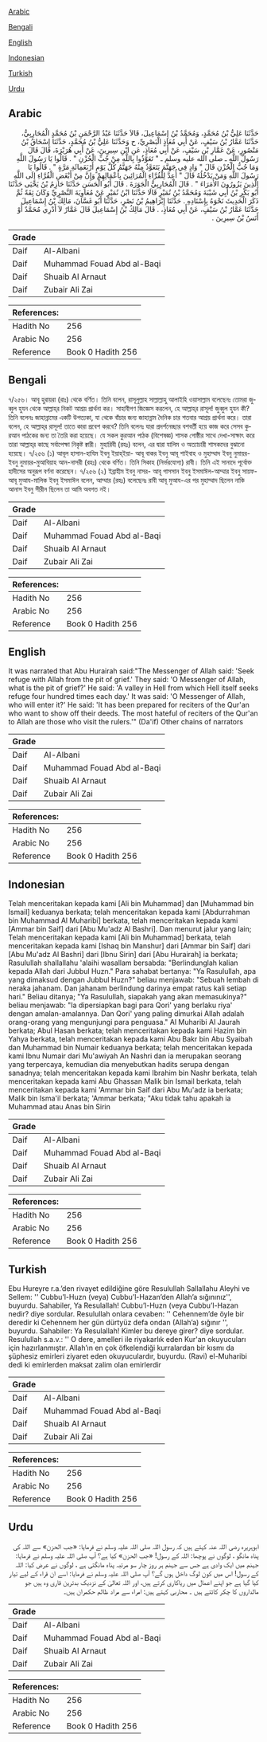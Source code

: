 [Arabic](#arabic)

[Bengali](#bengali)

[English](#english)

[Indonesian](#indonesian)

[Turkish](#turkish)

[Urdu](#urdu)

## Arabic


<div dir="rtl" lang="ar" style={{fontSize:'larger',backgroundColor:'#f8f9fa',padding:20}}>
حَدَّثَنَا عَلِيُّ بْنُ مُحَمَّدٍ، وَمُحَمَّدُ بْنُ إِسْمَاعِيلَ، قَالاَ حَدَّثَنَا عَبْدُ الرَّحْمَنِ بْنُ مُحَمَّدٍ الْمُحَارِبِيُّ، حَدَّثَنَا عَمَّارُ بْنُ سَيْفٍ، عَنْ أَبِي مُعَاذٍ الْبَصْرِيِّ، ح وَحَدَّثَنَا عَلِيُّ بْنُ مُحَمَّدٍ، حَدَّثَنَا إِسْحَاقُ بْنُ مَنْصُورٍ، عَنْ عَمَّارِ بْنِ سَيْفٍ، عَنْ أَبِي مُعَاذٍ، عَنِ ابْنِ سِيرِينَ، عَنْ أَبِي هُرَيْرَةَ، قَالَ قَالَ رَسُولُ اللَّهِ ـ صلى الله عليه وسلم ـ ‏"‏ تَعَوَّذُوا بِاللَّهِ مِنْ جُبِّ الْحُزْنِ ‏"‏ ‏.‏ قَالُوا يَا رَسُولَ اللَّهِ وَمَا جُبُّ الْحُزْنِ قَالَ ‏"‏ وَادٍ فِي جَهَنَّمَ يَتَعَوَّذُ مِنْهُ جَهَنَّمُ كُلَّ يَوْمٍ أَرْبَعَمِائَةِ مَرَّةٍ ‏"‏ ‏.‏ قَالُوا يَا رَسُولَ اللَّهِ وَمَنْ يَدْخُلُهُ قَالَ ‏"‏ أُعِدَّ لِلْقُرَّاءِ الْمُرَائِينَ بِأَعْمَالِهِمْ وَإِنَّ مِنْ أَبْغَضِ الْقُرَّاءِ إِلَى اللَّهِ الَّذِينَ يَزُورُونَ الأُمَرَاءَ ‏"‏ ‏.‏ قَالَ الْمُحَارِبِيُّ الْجَوَرَةَ ‏.‏ قَالَ أَبُو الْحَسَنِ حَدَّثَنَا حَازِمُ بْنُ يَحْيَى حَدَّثَنَا أَبُو بَكْرِ بْنُ أَبِي شَيْبَةَ وَمُحَمَّدُ بْنُ نُمَيْرٍ قَالَا حَدَّثَنَا ابْنُ نُمَيْرٍ عَنْ مُعَاوِيَةَ النَّصْرِيِّ وَكَانَ ثِقَةً ثُمَّ ذَكَرَ الْحَدِيثَ نَحْوَهُ بِإِسْنَادِهِ ‏.‏ حَدَّثَنَا إِبْرَاهِيمُ بْنُ نَصْرٍ، حَدَّثَنَا أَبُو غَسَّانَ، مَالِكُ بْنُ إِسْمَاعِيلَ حَدَّثَنَا عَمَّارُ بْنُ سَيْفٍ، عَنْ أَبِي مُعَاذٍ، ‏.‏ قَالَ مَالِكُ بْنُ إِسْمَاعِيلَ قَالَ عَمَّارٌ لاَ أَدْرِي مُحَمَّدٌ أَوْ أَنَسُ بْنُ سِيرِينَ ‏.‏
</div>
<div style={{backgroundColor:'#f8f9fa',padding:20, marginBottom: 10}}><table> <thead> <tr> <th>Grade</th> <th></th> </tr> </thead> <tbody> <tr><td>Daif</td><td>Al-Albani</td></tr><tr><td>Daif</td><td>Muhammad Fouad Abd al-Baqi</td></tr><tr><td>Daif</td><td>Shuaib Al Arnaut</td></tr><tr><td>Daif</td><td>Zubair Ali Zai</td></tr></tbody></table><table> <thead> <tr> <th>References:</th> <th></th> </tr> </thead> <tbody><tr><td>Hadith No</td><td>256</td></tr><tr><td>Arabic No</td><td>256</td></tr><tr><td>Reference</td><td>Book 0 Hadith 256</td></tr></tbody></table></div>

## Bengali


<div dir="ltr" lang="bn" style={{fontSize:'larger',backgroundColor:'#f8f9fa',padding:20}}>
৭/২৫৬। আবূ হুরায়রা (রাঃ) থেকে বর্ণিত। তিনি বলেন, রাসূলুল্লাহ সাল্লাল্লাহু আলাইহি ওয়াসাল্লাম বলেছেনঃ তোমরা জুব্বুল হুযন থেকে আল্লাহ্‌র নিকট আশ্রয় প্রার্থনা কর। সাহাবীগণ জিজ্ঞেস করলেন, হে আল্লাহ্‌র রাসূল! জুব্বুল হুযন কী? তিনি বলেনঃ জাহান্নামের একটি উপত্যকা, যা থেকে বাঁচার জন্য জাহান্নাম দৈনিক চার শতবার আশ্রয় প্রার্থনা করে। তারা বলেন, হে আল্লাহ্‌র রাসূল! তাতে কারা প্রবেশ করবে? তিনি বলেনঃ যারা প্রদর্শনেচ্ছার বশবর্তী হয়ে কাজ করে সেসব কুরআন পাঠকের জন্য তা তৈরি করা হয়েছে। যে সকল কুরআন পাঠক (বিশেষজ্ঞ) শাসক গোষ্ঠীর সাথে দেখা-সাক্ষাৎ করে তারা আল্লাহ্‌র কাছে সর্বাপেক্ষা নিকৃষ্ট ক্বারী। মুহারিবী (রহঃ) বলেন, এর দ্বারা যালিম ও অত্যাচারী শাসকদের বুঝানো হয়েছে। ৭/২৫৬ (১) আবূল হাসান-হাযিম ইবনু ইয়াহ্ইয়া- আবূ বাকর ইবনু আবূ শাইবাহ ও মুহাম্মাদ ইবনু নুমায়র-ইবনু নুমায়র-মুআবিয়াহ আন-নাসরী (রহঃ) থেকে বর্ণিত। তিনি সিকাহ (নির্ভরযোগ্য) রাবী। তিনি এই সানাদে পূর্বোক্ত হাদীসের অনুরূপ বর্ণনা করেছেন। ৭/২৫৬ (২) ইব্রাহীম ইবনু নাসর- আবূ গাসসান ইবনু ইসমাঈল-আম্মার ইবনু সায়ফ- আবূ মুআয-মালিক ইবনু ইসমাঈল বলেন, আম্মার (রহঃ) বলেছেনঃ রাবী আবূ মুআয-এর পর মুহাম্মাদ ছিলেন নাকি আনাস ইবনু সীরীন ছিলেন তা আমি অবগত নই।
</div>
<div style={{backgroundColor:'#f8f9fa',padding:20, marginBottom: 10}}><table> <thead> <tr> <th>Grade</th> <th></th> </tr> </thead> <tbody> <tr><td>Daif</td><td>Al-Albani</td></tr><tr><td>Daif</td><td>Muhammad Fouad Abd al-Baqi</td></tr><tr><td>Daif</td><td>Shuaib Al Arnaut</td></tr><tr><td>Daif</td><td>Zubair Ali Zai</td></tr></tbody></table><table> <thead> <tr> <th>References:</th> <th></th> </tr> </thead> <tbody><tr><td>Hadith No</td><td>256</td></tr><tr><td>Arabic No</td><td>256</td></tr><tr><td>Reference</td><td>Book 0 Hadith 256</td></tr></tbody></table></div>

## English


<div dir="ltr" lang="en" style={{fontSize:'larger',backgroundColor:'#f8f9fa',padding:20}}>
It was narrated that Abu Hurairah said:"The Messenger of Allah said: 'Seek refuge with Allah from the pit of grief.' They said: 'O Messenger of Allah, what is the pit of grief?' He said: 'A valley in Hell from which Hell itself seeks refuge four hundred times each day.' It was said: 'O Messenger of Allah, who will enter it?' He said: 'It has been prepared for reciters of the Qur'an who want to show off their deeds. The most hateful of reciters of the Qur'an to Allah are those who visit the rulers.'" (Da'if) Other chains of narrators
</div>
<div style={{backgroundColor:'#f8f9fa',padding:20, marginBottom: 10}}><table> <thead> <tr> <th>Grade</th> <th></th> </tr> </thead> <tbody> <tr><td>Daif</td><td>Al-Albani</td></tr><tr><td>Daif</td><td>Muhammad Fouad Abd al-Baqi</td></tr><tr><td>Daif</td><td>Shuaib Al Arnaut</td></tr><tr><td>Daif</td><td>Zubair Ali Zai</td></tr></tbody></table><table> <thead> <tr> <th>References:</th> <th></th> </tr> </thead> <tbody><tr><td>Hadith No</td><td>256</td></tr><tr><td>Arabic No</td><td>256</td></tr><tr><td>Reference</td><td>Book 0 Hadith 256</td></tr></tbody></table></div>

## Indonesian


<div dir="ltr" lang="id" style={{fontSize:'larger',backgroundColor:'#f8f9fa',padding:20}}>
Telah menceritakan kepada kami [Ali bin Muhammad] dan [Muhammad bin Ismail] keduanya berkata; telah menceritakan kepada kami [Abdurrahman bin Muhammad Al Muharibi] berkata, telah menceritakan kepada kami [Ammar bin Saif] dari [Abu Mu'adz Al Bashri]. Dan menurut jalur yang lain; Telah menceritakan kepada kami [Ali bin Muhammad] berkata, telah menceritakan kepada kami [Ishaq bin Manshur] dari [Ammar bin Saif] dari [Abu Mu'adz Al Bashri] dari [Ibnu Sirin] dari [Abu Hurairah] ia berkata; Rasulullah shallallahu 'alaihi wasallam bersabda: "Berlindunglah kalian kepada Allah dari Jubbul Huzn." Para sahabat bertanya: "Ya Rasulullah, apa yang dimaksud dengan Jubbul Huzn?" beliau menjawab: "Sebuah lembah di neraka jahanam. Dan jahanam berlindung darinya empat ratus kali setiap hari." Beliau ditanya; "Ya Rasulullah, siapakah yang akan memasukinya?" beliau menjawab: "Ia dipersiapkan bagi para Qori' yang berlaku riya' dengan amalan-amalannya. Dan Qori' yang paling dimurkai Allah adalah orang-orang yang mengunjungi para penguasa." Al Muharibi Al Jaurah berkata; Abul Hasan berkata; telah menceritakan kepada kami Hazim bin Yahya berkata, telah menceritakan kepada kami Abu Bakr bin Abu Syaibah dan Muhammad bin Numair keduanya berkata; telah menceritakan kepada kami Ibnu Numair dari Mu'awiyah An Nashri dan ia merupakan seorang yang terpercaya, kemudian dia menyebutkan hadits serupa dengan sanadnya; telah menceritakan kepada kami Ibrahim bin Nashr berkata, telah menceritakan kepada kami Abu Ghassan Malik bin Ismail berkata, telah menceritakan kepada kami 'Ammar bin Saif dari Abu Mu'adz ia berkata; Malik bin Isma'il berkata; 'Ammar berkata; "Aku tidak tahu apakah ia Muhammad atau Anas bin Sirin
</div>
<div style={{backgroundColor:'#f8f9fa',padding:20, marginBottom: 10}}><table> <thead> <tr> <th>Grade</th> <th></th> </tr> </thead> <tbody> <tr><td>Daif</td><td>Al-Albani</td></tr><tr><td>Daif</td><td>Muhammad Fouad Abd al-Baqi</td></tr><tr><td>Daif</td><td>Shuaib Al Arnaut</td></tr><tr><td>Daif</td><td>Zubair Ali Zai</td></tr></tbody></table><table> <thead> <tr> <th>References:</th> <th></th> </tr> </thead> <tbody><tr><td>Hadith No</td><td>256</td></tr><tr><td>Arabic No</td><td>256</td></tr><tr><td>Reference</td><td>Book 0 Hadith 256</td></tr></tbody></table></div>

## Turkish


<div dir="ltr" lang="tr" style={{fontSize:'larger',backgroundColor:'#f8f9fa',padding:20}}>
Ebu Hureyre r.a.’den rivayet edildiğine göre Resulullah Sallallahu Aleyhi ve Sellem: '' Cubbu’l-Huzn (veya) Cubbu’l-Hazan’den Allah’a sığınınız'', buyurdu. Sahabiler, Ya Resulallah! Cubbu’l-Huzn (veya Cubbu’l-Hazan nedir? diye sordular. Resulullah onlara cevaben: '' Cehennem’de öyle bir deredir ki Cehennem her gün dürtyüz defa ondan (Allah’a) sığınır '', buyurdu. Sahabiler: Ya Resulallah! Kimler bu dereye girer? diye sordular. Resulullah s.a.v.: '' O dere, amelleri ile riyakarlık eden Kur'an okuyucuları için hazırlanmıştır. Allah’ın en çok öfkelendiği kurralardan bir kısmı da şüphesiz emirleri ziyaret eden okuyuculardır, buyurdu. (Ravi) el-Muharibi dedi ki emirlerden maksat zalim olan emirlerdir
</div>
<div style={{backgroundColor:'#f8f9fa',padding:20, marginBottom: 10}}><table> <thead> <tr> <th>Grade</th> <th></th> </tr> </thead> <tbody> <tr><td>Daif</td><td>Al-Albani</td></tr><tr><td>Daif</td><td>Muhammad Fouad Abd al-Baqi</td></tr><tr><td>Daif</td><td>Shuaib Al Arnaut</td></tr><tr><td>Daif</td><td>Zubair Ali Zai</td></tr></tbody></table><table> <thead> <tr> <th>References:</th> <th></th> </tr> </thead> <tbody><tr><td>Hadith No</td><td>256</td></tr><tr><td>Arabic No</td><td>256</td></tr><tr><td>Reference</td><td>Book 0 Hadith 256</td></tr></tbody></table></div>

## Urdu


<div dir="rtl" lang="ur" style={{fontSize:'larger',backgroundColor:'#f8f9fa',padding:20}}>
ابوہریرہ رضی اللہ عنہ کہتے ہیں کہ رسول اللہ صلی اللہ علیہ وسلم نے فرمایا: «جب الحزن» سے اللہ کی پناہ مانگو ، لوگوں نے پوچھا: اللہ کے رسول! «جب الحزن» کیا ہے؟ آپ صلی اللہ علیہ وسلم نے فرمایا: جہنم میں ایک وادی ہے جس سے جہنم ہر روز چار سو مرتبہ پناہ مانگتی ہے ، لوگوں نے عرض کیا: اللہ کے رسول! اس میں کون لوگ داخل ہوں گے؟ آپ صلی اللہ علیہ وسلم نے فرمایا: اسے ان قراء کے لیے تیار کیا گیا ہے جو اپنے اعمال میں ریاکاری کرتے ہیں، اور اللہ تعالیٰ کے نزدیک بدترین قاری وہ ہیں جو مالداروں کا چکر کاٹتے ہیں ۔ محاربی کہتے ہیں: امراء سے مراد ظالم حکمران ہیں۔
</div>
<div style={{backgroundColor:'#f8f9fa',padding:20, marginBottom: 10}}><table> <thead> <tr> <th>Grade</th> <th></th> </tr> </thead> <tbody> <tr><td>Daif</td><td>Al-Albani</td></tr><tr><td>Daif</td><td>Muhammad Fouad Abd al-Baqi</td></tr><tr><td>Daif</td><td>Shuaib Al Arnaut</td></tr><tr><td>Daif</td><td>Zubair Ali Zai</td></tr></tbody></table><table> <thead> <tr> <th>References:</th> <th></th> </tr> </thead> <tbody><tr><td>Hadith No</td><td>256</td></tr><tr><td>Arabic No</td><td>256</td></tr><tr><td>Reference</td><td>Book 0 Hadith 256</td></tr></tbody></table></div>